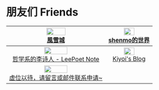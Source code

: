 # 朋友们 Friends

| <div align="center"><img src="https://q1.qlogo.cn/g?b=qq&nk=3526514925&s=640" width="45%"><br>[風雪城](https://blog.chyk.ink/)</div> | <div align="center"><img src="https://blog.shenmo.tech/img/avatar.jpeg" width="50%"><br>[shenmo的世界](https://blog.shenmo.tech/)</div> |
| :----------------------------------------------------------------------------------------------------------------------------------: | :--------------------------------------------------------------------------------------------------------------------------------------: |
| <div align="center"><img src="https://assets.blog.edge.sunnypai.top/BlogOffline.jpg" width="50%"><br>[哲学系的李诗人 - LeePoet Note](https://www.leepoet.cn/)</div>          | <div align="center"><img src="https://blog.kiyoi.xyz/avator.webp" width="50%"><br>[Kiyoi's Blog](https://blog.kiyoi.xyz/)</div>            |
| <div align="center"><img src="https://assets.blog.edge.sunnypai.top/SunnyPai-logo-lxsf.png" width="50%"><br>[虚位以待，请留言或邮件联系申请~](mailto:sunnypai@luckydog.moe)</div> |                                                                                                                                        |